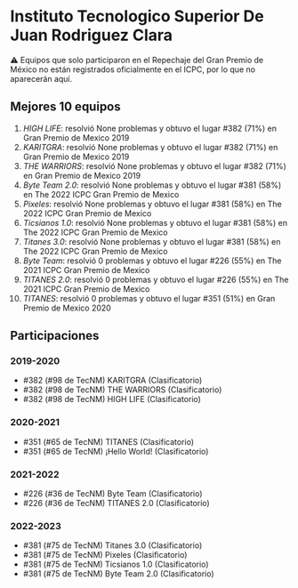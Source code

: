 # Instituto Tecnologico Superior De Juan Rodriguez Clara

:warning: Equipos que solo participaron en el Repechaje del Gran Premio de México no están registrados oficialmente en el ICPC, por lo que no aparecerán aquí.

## Mejores 10 equipos

1. _HIGH LIFE_: resolvió None problemas y obtuvo el lugar #382 (71%) en Gran Premio de Mexico 2019
1. _KARITGRA_: resolvió None problemas y obtuvo el lugar #382 (71%) en Gran Premio de Mexico 2019
1. _THE WARRIORS_: resolvió None problemas y obtuvo el lugar #382 (71%) en Gran Premio de Mexico 2019
1. _Byte Team 2.0_: resolvió None problemas y obtuvo el lugar #381 (58%) en The 2022 ICPC Gran Premio de Mexico
1. _Pixeles_: resolvió None problemas y obtuvo el lugar #381 (58%) en The 2022 ICPC Gran Premio de Mexico
1. _Ticsianos 1.0_: resolvió None problemas y obtuvo el lugar #381 (58%) en The 2022 ICPC Gran Premio de Mexico
1. _Titanes 3.0_: resolvió None problemas y obtuvo el lugar #381 (58%) en The 2022 ICPC Gran Premio de Mexico
1. _Byte Team_: resolvió 0 problemas y obtuvo el lugar #226 (55%) en The 2021 ICPC Gran Premio de Mexico
1. _TITANES 2.0_: resolvió 0 problemas y obtuvo el lugar #226 (55%) en The 2021 ICPC Gran Premio de Mexico
1. _TITANES_: resolvió 0 problemas y obtuvo el lugar #351 (51%) en Gran Premio de Mexico 2020

## Participaciones

### 2019-2020

- #382 (#98 de TecNM) KARITGRA (Clasificatorio)
- #382 (#98 de TecNM) THE WARRIORS (Clasificatorio)
- #382 (#98 de TecNM) HIGH LIFE (Clasificatorio)

### 2020-2021

- #351 (#65 de TecNM) TITANES (Clasificatorio)
- #351 (#65 de TecNM) ¡Hello World! (Clasificatorio)

### 2021-2022

- #226 (#36 de TecNM) Byte Team (Clasificatorio)
- #226 (#36 de TecNM) TITANES 2.0 (Clasificatorio)

### 2022-2023

- #381 (#75 de TecNM) Titanes 3.0 (Clasificatorio)
- #381 (#75 de TecNM) Pixeles (Clasificatorio)
- #381 (#75 de TecNM) Ticsianos 1.0 (Clasificatorio)
- #381 (#75 de TecNM) Byte Team 2.0 (Clasificatorio)



